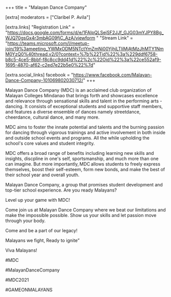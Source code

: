 +++
title = "Malayan Dance Company"

[extra]
moderators = ["Claribel P. Avila"]

[extra.links]
"Registration Link" = "https://docs.google.com/forms/d/e/1FAIpQLSejSF2JJf_GJG03mYJPY8Bg_WJQ70gsGx4r3mbAG09fjC_AzA/viewform "
"Stream Link" = "https://teams.microsoft.com/l/meetup-join/19%3ameeting_YWMxODM5NTctYmZmNi00YjhjLTliMjAtMzJhMTY1NmM0YzQ0%40thread.v2/0?context=%7b%22Tid%22%3a%229ddf6758-b8c5-4ce5-8bbf-f8c8cc9dd41d%22%2c%22Oid%22%3a%22ce552af9-1695-4870-af62-c2ed7e22b5e0%22%7d"

[extra.social_links]
facebook = "https://www.facebook.com/Malayan-Dance-Company-101069802030712/"
+++

Malayan Dance Company (MDC) is an acclaimed club organization of Malayan Colleges Mindanao that brings forth and showcases excellence and relevance through sensational skills and talent in the performing arts - dancing. It consists of exceptional students and supportive staff members, and features a diverse ensemble of dances namely streetdance, cheerdance, cultural dance, and many more. 

 

MDC aims to foster the innate potential and talents and the burning passion for dancing through vigorous trainings and active involvement in both inside and outside school events and programs. All the while upholding the school's core values and student integrity. 

 

MDC offers a broad range of benefits including learning new skills and insights, discpline in one's self, sportsmanship, and much more than one can imagine. But more importantly, MDC allows students to freely express themselves, boost their self-esteem, form new bonds, and make the best of their school year and overall youth. 

 

Malayan Dance Company, a group that promises student development and top-tier school experience. Are you ready Malayans? 

Level up your game with MDC! 


 

Come join us at Malayan Dance Company where we beat our limitations and make the impossible possible. Show us your skills and let passion move through your body.  


Come and be a part of our legacy! 

Malayans we fight, Ready to ignite” 

Viva Malayans!

 

#MDC  

#MalayanDanceCompany 

#MDC2021 

 #GAMEONMALAYANS 